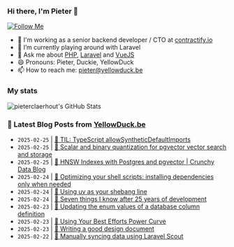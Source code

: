 ### Hi there, I'm Pieter 👋  
[![Follow Me](https://img.shields.io/github/followers/pieterclaerhout?label=Follow&style=social)](https://github.com/pieterclaerhout)

- 🏢 I'm working as a senior backend developer / CTO at [contractify.io](https://contractify.io)
- 🌱 I’m currently playing around with Laravel
- 💬 Ask me about [PHP](https://php.net), [Laravel](http://laravel.com) and [VueJS](https://vuejs.org)
- 😄 Pronouns: Pieter, Duckie, YellowDuck
- 📫 How to reach me: pieter@yellowduck.be

### My stats

![pieterclaerhout's GitHub Stats](https://github-readme-stats.vercel.app/api?username=pieterclaerhout&show_icons=true&count_private=true&line_height=40)

### 📩 Latest Blog Posts from [YellowDuck.be](https://www.yellowduck.be/)
<!-- BLOG-POST-LIST:START -->
- `2025-02-25` | [🐥 TIL: TypeScript allowSyntheticDefaultImports](https://www.yellowduck.be/posts/til-typescript-allowsyntheticdefaultimports)  
- `2025-02-25` | [🔗 Scalar and binary quantization for pgvector vector search and storage](https://www.yellowduck.be/posts/scalar-and-binary-quantization-for-pgvector-vector-search-and-storage)  
- `2025-02-25` | [🔗 HNSW Indexes with Postgres and pgvector | Crunchy Data Blog](https://www.yellowduck.be/posts/hnsw-indexes-with-postgres-and-pgvector-crunchy-data-blog)  
- `2025-02-24` | [🐥 Optimizing your shell scripts: installing dependencies only when needed](https://www.yellowduck.be/posts/optimizing-your-shell-scripts-installing-dependencies-only-when-needed)  
- `2025-02-24` | [🔗 Using uv as your shebang line](https://www.yellowduck.be/posts/using-uv-as-your-shebang-line)  
- `2025-02-24` | [🔗 Seven things I know after 25 years of development](https://www.yellowduck.be/posts/seven-things-i-know-after-25-years-of-development)  
- `2025-02-23` | [🐥 Updating the enum values of a database column definition](https://www.yellowduck.be/posts/updating-the-enum-values-of-a-database-column-definition)  
- `2025-02-23` | [🔗 Using Your Best Efforts Power Curve](https://www.yellowduck.be/posts/using-your-best-efforts-power-curve)  
- `2025-02-23` | [🔗 Writing a good design document](https://www.yellowduck.be/posts/writing-a-good-design-document)  
- `2025-02-22` | [🐥 Manually syncing data using Laravel Scout](https://www.yellowduck.be/posts/manually-syncing-data-using-laravel-scout)  

<!-- BLOG-POST-LIST:END -->

